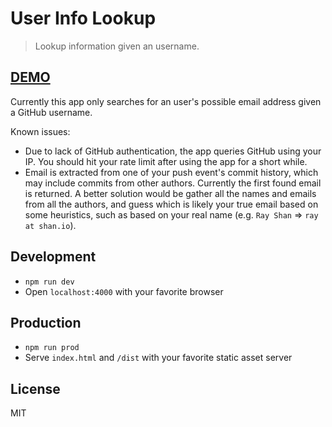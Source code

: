 User Info Lookup
===

> Lookup information given an username.

## [DEMO](https://shan.io/user-info/)

Currently this app only searches for an user's possible email address given a GitHub username.

Known issues:
- Due to lack of GitHub authentication, the app queries GitHub using your IP. You should hit your rate limit after using the app for a short while.
- Email is extracted from one of your push event's commit history, which may include commits from other authors. Currently the first found email is returned. A better solution would be gather all the names and emails from all the authors, and guess which is likely your true email based on some heuristics, such as based on your real name (e.g. `Ray Shan` => `ray at shan.io`).

## Development

- `npm run dev`
- Open `localhost:4000` with your favorite browser

## Production

- `npm run prod`
- Serve `index.html` and `/dist` with your favorite static asset server

## License

MIT
